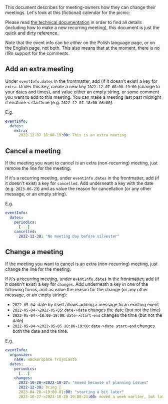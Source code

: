 This document describes for meeting-owners how they can change their meetings.
Let's look at this (fictional) calendar for the picnic:

Please read [the technical documentation](calendar.md) in order to find all details (including how to make a new recurring meeting), this document is just the quick and dirty reference.

Note that the event info can be _either_ on the Polish language page, _or_ on the English page, not both. This also means that at the moment, there is no i18n support for the comments.

## Add an extra meeting

Under `eventInfo.dates` in the frontmatter, add (if it doesn't exist) a key for `extra`. Under this key, create a new key `2022-12-07 08:00-19:00` (change to your dates and times), and value either an empty string, or some comment you want to add to this meeting. You can make a meeting last past midnight if endtime < starttime (e.g. `2022-12-07 18:00-06:00`).

E.g.

```yaml
eventInfo:
  dates:
    extra:
      2022-12-07 18:00-19:00: This is an extra meeting
```

## Cancel a meeting

If the meeting you want to cancel is an extra (non-recurring) meeting, just remove the line for the meeting.

If it's a recurring meeting, under `eventInfo.dates` in the frontmatter, add (if it doesn't exist) a key for `cancelled`. Add underneath a key with the date (e.g. `2023-06-23`) and as value the reason for cancellation (or any other message, or an empty string).

E.g.

```yaml
eventInfo:
  dates:
    periodics:
      [...]
    cancelled:
      2022-12-30: "No meeting day before silvester"
```

## Change a meeting

If the meeting you want to cancel is an extra (non-recurring) meeting, just change the line for the meeting.

If it's a recurring meeting, under `eventInfo.dates` in the frontmatter, add (if it doesn't exist) a key for `changes`. Add underneath a key in one of the following forms, and as value the reason for the change (or any other message, or an empty string):

- `2022-05-04`: date by itself allows adding a message to an existing event
- `2022-05-04->2022-05-05`: `date->date` changes the date (but not the time)
- `2022-05-04->18:00-19:00`: `date->start-end` changes the time (but not the date)
- `2022-05-04->2022-05-05 18:00-19:00`: `date->date start-end` changes both the date and the time.

E.g.

```yaml
eventInfo:
  organizer:
    name: Hackerspace Trójmiasto
  dates:
    periodics:
      [...]
    changes:
      2022-10-28->2022-10-27: "moved because of planning issues"
      2022-12-30: bring 🍾
      2023-04-28->19:00-01:00: "starting a bit later"
      2023-10-27->2023-10-20 19:00-21:00: moved a week earlier, but later start time
```
